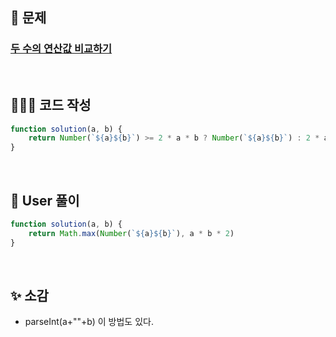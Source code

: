 ## 📄 문제 

### [두 수의 연산값 비교하기](https://school.programmers.co.kr/learn/courses/30/lessons/181938)

<br>

## 🧚🏻‍♀️ 코드 작성

```javascript
function solution(a, b) {
    return Number(`${a}${b}`) >= 2 * a * b ? Number(`${a}${b}`) : 2 * a * b 
}
```

<br>

## 📝 User 풀이

```javascript
function solution(a, b) {
    return Math.max(Number(`${a}${b}`), a * b * 2)
}
```

<br>

## ✨ 소감

+ parseInt(a+""+b) 이 방법도 있다.
